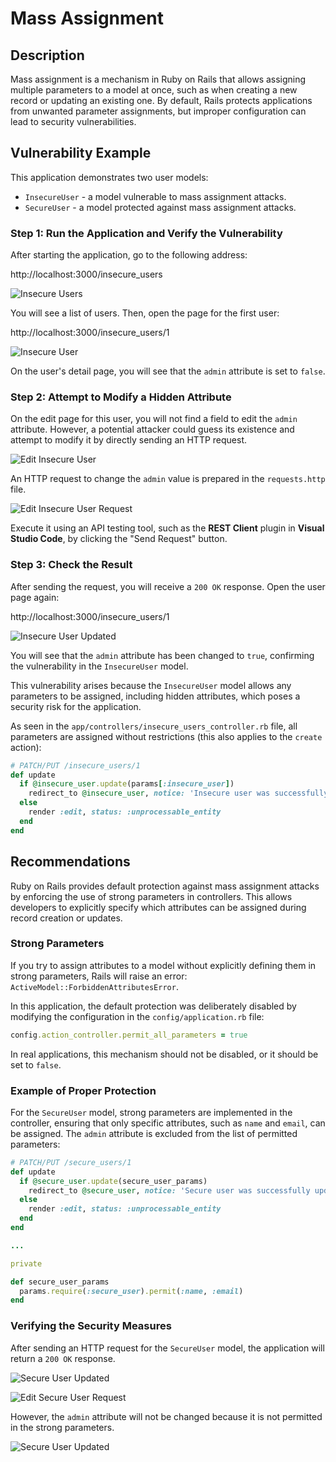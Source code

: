 # Mass Assignment

## Description

Mass assignment is a mechanism in Ruby on Rails that allows assigning multiple parameters to a model at once, such as when creating a new record or updating an existing one. By default, Rails protects applications from unwanted parameter assignments, but improper configuration can lead to security vulnerabilities.

## Vulnerability Example

This application demonstrates two user models:
- `InsecureUser` - a model vulnerable to mass assignment attacks.
- `SecureUser` - a model protected against mass assignment attacks.

### Step 1: Run the Application and Verify the Vulnerability

After starting the application, go to the following address:

http://localhost:3000/insecure_users

![Insecure Users](./screenshots/insecure-users.png)

You will see a list of users. Then, open the page for the first user:

http://localhost:3000/insecure_users/1

![Insecure User](./screenshots/show-insecure-user.png)

On the user's detail page, you will see that the `admin` attribute is set to `false`.

### Step 2: Attempt to Modify a Hidden Attribute

On the edit page for this user, you will not find a field to edit the `admin` attribute. However, a potential attacker could guess its existence and attempt to modify it by directly sending an HTTP request.

![Edit Insecure User](./screenshots/edit-insecure-user.png)

An HTTP request to change the `admin` value is prepared in the `requests.http` file.

![Edit Insecure User Request](./screenshots/update-insecure.png)

Execute it using an API testing tool, such as the **REST Client** plugin in **Visual Studio Code**, by clicking the "Send Request" button.

### Step 3: Check the Result

After sending the request, you will receive a `200 OK` response. Open the user page again:

http://localhost:3000/insecure_users/1

![Insecure User Updated](./screenshots/show-updated-insecure.png)

You will see that the `admin` attribute has been changed to `true`, confirming the vulnerability in the `InsecureUser` model.

This vulnerability arises because the `InsecureUser` model allows any parameters to be assigned, including hidden attributes, which poses a security risk for the application.

As seen in the `app/controllers/insecure_users_controller.rb` file, all parameters are assigned without restrictions (this also applies to the `create` action):

```ruby
# PATCH/PUT /insecure_users/1
def update
  if @insecure_user.update(params[:insecure_user])
    redirect_to @insecure_user, notice: 'Insecure user was successfully updated.', status: :see_other
  else
    render :edit, status: :unprocessable_entity
  end
end
```

## Recommendations

Ruby on Rails provides default protection against mass assignment attacks by enforcing the use of strong parameters in controllers. This allows developers to explicitly specify which attributes can be assigned during record creation or updates.

### Strong Parameters

If you try to assign attributes to a model without explicitly defining them in strong parameters, Rails will raise an error:
`ActiveModel::ForbiddenAttributesError`.

In this application, the default protection was deliberately disabled by modifying the configuration in the `config/application.rb` file:

```ruby
config.action_controller.permit_all_parameters = true
```

In real applications, this mechanism should not be disabled, or it should be set to `false`.

### Example of Proper Protection

For the `SecureUser` model, strong parameters are implemented in the controller, ensuring that only specific attributes, such as `name` and `email`, can be assigned. The `admin` attribute is excluded from the list of permitted parameters:

```ruby
# PATCH/PUT /secure_users/1
def update
  if @secure_user.update(secure_user_params)
    redirect_to @secure_user, notice: 'Secure user was successfully updated.', status: :see_other
  else
    render :edit, status: :unprocessable_entity
  end
end

...

private

def secure_user_params
  params.require(:secure_user).permit(:name, :email)
end
```

### Verifying the Security Measures

After sending an HTTP request for the `SecureUser` model, the application will return a `200 OK` response.

![Secure User Updated](./screenshots/show-secure.png)

![Edit Secure User Request](./screenshots/update-secure.png)

However, the `admin` attribute will not be changed because it is not permitted in the strong parameters.

![Secure User Updated](./screenshots/show-updated-secure.png)
